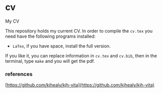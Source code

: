 # cv
My CV

This repository holds my current CV. In order to compile the `cv.tex` you need have the following programs installed:

- `LaTex`, if you have space, install the full version.

If you like it, you can replace information in `cv.tex` and `cv.bib`, then in the terminal, type `make` and you will
get the pdf.

### references
[https://github.com/kjhealy/kjh-vita](https://github.com/kjhealy/kjh-vita)
